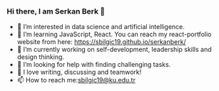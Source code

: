 ### Hi there, I am Serkan Berk 👋

- 👀 I’m interested in data science and artificial intelligence.
- 🌱 I’m learning JavaScript, React. You can reach my react-portfolio website from here: https://sbilgic19.github.io/serkanberk/
- 🔭 I’m currently working on self-development, leadership skills and design thinking.
- 🤔 I’m looking for help with finding challenging tasks.
- 💬 I love writing, discussing and teamwork!
- 📫 How to reach me:<sbilgic19@ku.edu.tr>



<!--
**sbilgic19/sbilgic19** is a ✨ _special_ ✨ repository because its `README.md` (this file) appears on your GitHub profile.

[![Serkan Berk's GitHub stats](https://github-readme-stats.vercel.app/api?username=sbilgic19)](https://github.com/anuraghazra/github-readme-stats)
![Serkan Berk's GitHub stats](https://github-readme-stats.vercel.app/api?username=sbilgic19&show_icons=true&theme=radical)

Here are some ideas to get you started:

- 🔭 I’m currently working on ...
- 🌱 I’m currently learning ...
- 👯 I’m looking to collaborate on ...
- 🤔 I’m looking for help with ...
- 💬 Ask me about ...
- 📫 How to reach me: ...
- 😄 Pronouns: ...
- ⚡ Fun fact: ...
-->

